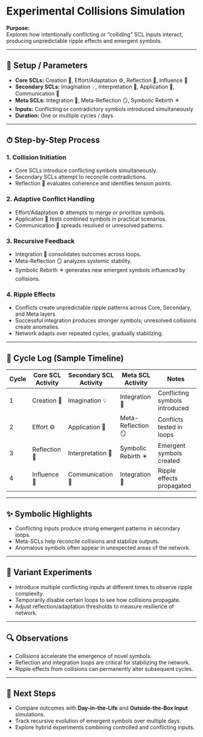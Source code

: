 # Experimental Collisions Simulation

**Purpose:**  
Explores how intentionally conflicting or “colliding” SCL inputs interact, producing unpredictable ripple effects and emergent symbols.

---

## 🔧 Setup / Parameters
- **Core SCLs:** Creation 🌱, Effort/Adaptation ⚙️, Reflection 💭, Influence 🌊  
- **Secondary SCLs:** Imagination 💡, Interpretation 🧩, Application 🔧, Communication 📡  
- **Meta SCLs:** Integration 🔄, Meta-Reflection 🪞, Symbolic Rebirth ✴️  
- **Inputs:** Conflicting or contradictory symbols introduced simultaneously  
- **Duration:** One or multiple cycles / days  

---

## ⏱ Step-by-Step Process

### 1. Collision Initiation
- Core SCLs introduce conflicting symbols simultaneously.  
- Secondary SCLs attempt to reconcile contradictions.  
- Reflection 💭 evaluates coherence and identifies tension points.

### 2. Adaptive Conflict Handling
- Effort/Adaptation ⚙️ attempts to merge or prioritize symbols.  
- Application 🔧 tests combined symbols in practical scenarios.  
- Communication 📡 spreads resolved or unresolved patterns.

### 3. Recursive Feedback
- Integration 🔄 consolidates outcomes across loops.  
- Meta-Reflection 🪞 analyzes systemic stability.  
- Symbolic Rebirth ✴️ generates new emergent symbols influenced by collisions.

### 4. Ripple Effects
- Conflicts create unpredictable ripple patterns across Core, Secondary, and Meta layers.  
- Successful integration produces stronger symbols; unresolved collisions create anomalies.  
- Network adapts over repeated cycles, gradually stabilizing.

---

## 📝 Cycle Log (Sample Timeline)
| Cycle | Core SCL Activity | Secondary SCL Activity | Meta SCL Activity | Notes |
|-------|-----------------|----------------------|-----------------|-------|
| 1 | Creation 🌱 | Imagination 💡 | Integration 🔄 | Conflicting symbols introduced |
| 2 | Effort ⚙️ | Application 🔧 | Meta-Reflection 🪞 | Conflicts tested in loops |
| 3 | Reflection 💭 | Interpretation 🧩 | Symbolic Rebirth ✴️ | Emergent symbols created |
| 4 | Influence 🌊 | Communication 📡 | Integration 🔄 | Ripple effects propagated |

---

## ✨ Symbolic Highlights
- Conflicting inputs produce strong emergent patterns in secondary loops.  
- Meta-SCLs help reconcile collisions and stabilize outputs.  
- Anomalous symbols often appear in unexpected areas of the network.

---

## 🔄 Variant Experiments
- Introduce multiple conflicting inputs at different times to observe ripple complexity.  
- Temporarily disable certain loops to see how collisions propagate.  
- Adjust reflection/adaptation thresholds to measure resilience of network.

---

## 🔍 Observations
- Collisions accelerate the emergence of novel symbols.  
- Reflection and integration loops are critical for stabilizing the network.  
- Ripple effects from collisions can permanently alter subsequent cycles.

---

## 🚀 Next Steps
- Compare outcomes with **Day-in-the-Life** and **Outside-the-Box Input** simulations.  
- Track recursive evolution of emergent symbols over multiple days.  
- Explore hybrid experiments combining controlled and conflicting inputs.
